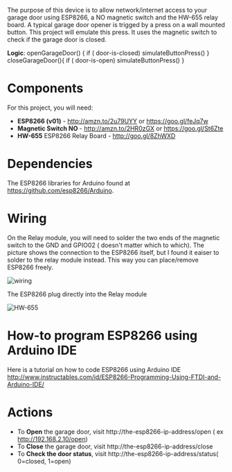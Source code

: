 The purpose of this device is to allow network/internet access to your garage door using ESP8266, a NO magnetic switch and the HW-655 relay board. A typical garage door opener is trigged by a press on a wall mounted button. This project will emulate this press. It uses  the magnetic switch to check if the garage door is closed.

**Logic**:
openGarageDoor() { if ( door-is-closed) simulateButtonPress() }
closeGarageDoor(){ if ( door-is-open) simulateButtonPress() }


# Components
For this project, you will need:


* **ESP8266 (v01)**  - http://amzn.to/2u79UYY or https://goo.gl/feJq7w
* **Magnetic Switch NO**  - http://amzn.to/2HR0zGX or https://goo.gl/St6Zte
* **HW-655** ESP8266 Relay Board  - http://goo.gl/8ZhWXD

# Dependencies

The ESP8266 libraries for Arduino found at https://github.com/esp8266/Arduino. 

# Wiring
On the Relay module, you will need to solder the two ends of the magnetic switch to the GND and GPIO02 ( doesn't matter which to which). The picture shows the connection to the ESP8266 itself, but I found it eaiser to solder to the relay module instead. This way you can place/remove  ESP8266 freely.

![wiring](https://github.com/onada/ESP8266-Garage-Door/blob/master/switch-magnetic-door_bb.png?raw=true)

The ESP8266 plug directly into the Relay module

![HW-655](https://github.com/onada/ESP8266-Garage-Door/blob/master/bbbb.jpg)

# How-to program ESP8266 using Arduino IDE

Here is a tutorial on how to code ESP8266 using Arduino IDE http://www.instructables.com/id/ESP8266-Programming-Using-FTDI-and-Arduino-IDE/

# Actions

* To **Open** the garage door, visit http://the-esp8266-ip-address/open ( ex http://192.168.2.10/open) 
* To **Close** the garage door, visit http://the-esp8266-ip-address/close
* To **Check the door status**, visit http://the-esp8266-ip-address/status( 0=closed, 1=open)

